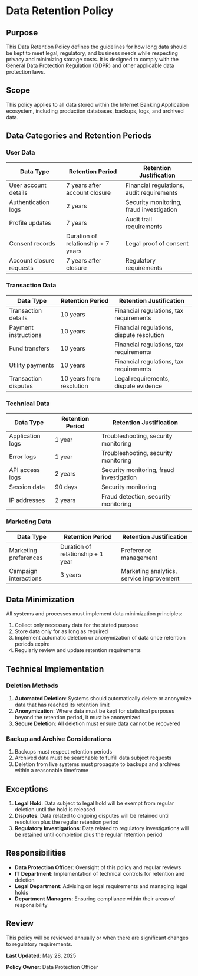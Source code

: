 # Data Retention Policy

## Purpose

This Data Retention Policy defines the guidelines for how long data should be kept to meet legal, regulatory, and business needs while respecting privacy and minimizing storage costs. It is designed to comply with the General Data Protection Regulation (GDPR) and other applicable data protection laws.

## Scope

This policy applies to all data stored within the Internet Banking Application ecosystem, including production databases, backups, logs, and archived data.

## Data Categories and Retention Periods

### User Data

| Data Type | Retention Period | Retention Justification |
|-----------|------------------|-------------------------|
| User account details | 7 years after account closure | Financial regulations, audit requirements |
| Authentication logs | 2 years | Security monitoring, fraud investigation |
| Profile updates | 7 years | Audit trail requirements |
| Consent records | Duration of relationship + 7 years | Legal proof of consent |
| Account closure requests | 7 years after closure | Regulatory requirements |

### Transaction Data

| Data Type | Retention Period | Retention Justification |
|-----------|------------------|-------------------------|
| Transaction details | 10 years | Financial regulations, tax requirements |
| Payment instructions | 10 years | Financial regulations, dispute resolution |
| Fund transfers | 10 years | Financial regulations, tax requirements |
| Utility payments | 10 years | Financial regulations, tax requirements |
| Transaction disputes | 10 years from resolution | Legal requirements, dispute evidence |

### Technical Data

| Data Type | Retention Period | Retention Justification |
|-----------|------------------|-------------------------|
| Application logs | 1 year | Troubleshooting, security monitoring |
| Error logs | 1 year | Troubleshooting, security monitoring |
| API access logs | 2 years | Security monitoring, fraud investigation |
| Session data | 90 days | Security monitoring |
| IP addresses | 2 years | Fraud detection, security monitoring |

### Marketing Data

| Data Type | Retention Period | Retention Justification |
|-----------|------------------|-------------------------|
| Marketing preferences | Duration of relationship + 1 year | Preference management |
| Campaign interactions | 3 years | Marketing analytics, service improvement |

## Data Minimization

All systems and processes must implement data minimization principles:

1. Collect only necessary data for the stated purpose
2. Store data only for as long as required
3. Implement automatic deletion or anonymization of data once retention periods expire
4. Regularly review and update retention requirements

## Technical Implementation

### Deletion Methods

1. **Automated Deletion**: Systems should automatically delete or anonymize data that has reached its retention limit
2. **Anonymization**: Where data must be kept for statistical purposes beyond the retention period, it must be anonymized
3. **Secure Deletion**: All deletion must ensure data cannot be recovered

### Backup and Archive Considerations

1. Backups must respect retention periods
2. Archived data must be searchable to fulfill data subject requests
3. Deletion from live systems must propagate to backups and archives within a reasonable timeframe

## Exceptions

1. **Legal Hold**: Data subject to legal hold will be exempt from regular deletion until the hold is released
2. **Disputes**: Data related to ongoing disputes will be retained until resolution plus the regular retention period
3. **Regulatory Investigations**: Data related to regulatory investigations will be retained until completion plus the regular retention period

## Responsibilities

- **Data Protection Officer**: Oversight of this policy and regular reviews
- **IT Department**: Implementation of technical controls for retention and deletion
- **Legal Department**: Advising on legal requirements and managing legal holds
- **Department Managers**: Ensuring compliance within their areas of responsibility

## Review

This policy will be reviewed annually or when there are significant changes to regulatory requirements.

**Last Updated**: May 28, 2025

**Policy Owner**: Data Protection Officer
